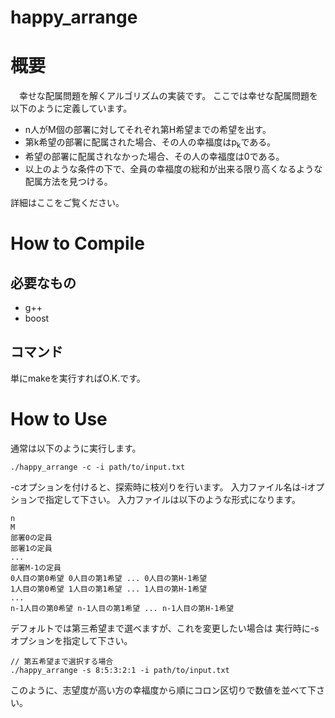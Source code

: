 happy_arrange
=============

# 概要

　幸せな配属問題を解くアルゴリズムの実装です。
ここでは幸せな配属問題を以下のように定義しています。

* n人がM個の部署に対してそれぞれ第H希望までの希望を出す。
* 第k希望の部署に配属された場合、その人の幸福度はp<sub>k</sub>である。
* 希望の部署に配属されなかった場合、その人の幸福度は0である。
* 以上のような条件の下で、全員の幸福度の総和が出来る限り高くなるような配属方法を見つける。

詳細はここをご覧ください。

# How to Compile

## 必要なもの
* g++
* boost

## コマンド
単にmakeを実行すればO.K.です。

# How to Use
通常は以下のように実行します。

```
./happy_arrange -c -i path/to/input.txt
```
-cオプションを付けると、探索時に枝刈りを行います。
入力ファイル名は-iオプションで指定して下さい。
入力ファイルは以下のような形式になります。
```
n
M
部署0の定員
部署1の定員
...
部署M-1の定員
0人目の第0希望 0人目の第1希望 ... 0人目の第H-1希望
1人目の第0希望 1人目の第1希望 ... 1人目の第H-1希望
...
n-1人目の第0希望 n-1人目の第1希望 ... n-1人目の第H-1希望
```

デフォルトでは第三希望まで選べますが、これを変更したい場合は
実行時に-sオプションを指定して下さい。
```
// 第五希望まで選択する場合
./happy_arrange -s 8:5:3:2:1 -i path/to/input.txt
```
このように、志望度が高い方の幸福度から順にコロン区切りで数値を並べて下さい。
